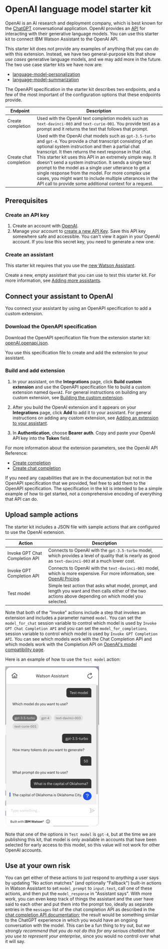 # OpenAI language model starter kit

OpenAI is an AI research and deployment company, which is best known for the [ChatGPT](https://openai.com/blog/chatgpt) conversational application. OpenAI provides an [API](https://platform.openai.com/docs/api-reference) for interacting with their generative language models. You can use this starter kit to connect IBM Watson Assistant to the OpenAI API.

This starter kit does not provide any examples of anything that you can _do_ with this extension.  Instead, we have two general-purpose kits that show _use cases_ generative language models, and we may add more in the future.  The two use case starter kits we have now are:

- [language-model-personalization](../language-model-personalization)
- [language-model-summarization](../language-model-summarization)

The OpenAPI specification in the starter kit describes two endpoints, and a few of the most important of the configuration options that these endpoints provide.

| Endpoint | Description |
| --- | --- |
| Create completion | Used with the OpenAI text completion models such as `text-davinci-003` and `text-curie-001`. You provide text as a prompt and it returns the text that follows that prompt. |
| Create chat completion | Used with the OpenAI chat models such as `gpt-3.5-turbo` and `gpt-4`. You provide a chat transcript consisting of an optional system instruction and then a partial chat transcript. It then returns the next response in that chat. This starter kit uses this API in an extremely simple way. It doesn't send a system instruction. It sends a single text prompt to the model as a single user utterance to get a single response from the model. For more complex use cases, you might want to include multiple utterances in the API call to provide some additional context for a request. |

## Prerequisites

### Create an API key

1. Create an account with [OpenAI](https://openai.com/).
1. Manage your account to [create a new API Key](https://platform.openai.com/account/api-keys). Save this API key somewhere safe and accessible. You can't view it again in your OpenAI account. If you lose this secret key, you need to generate a new one.

### Create an assistant

This starter kit requires that you use the [new Watson Assistant](https://cloud.ibm.com/docs/watson-assistant?topic=watson-assistant-welcome-new-assistant).

Create a new, empty assistant that you can use to test this starter kit. For more information, see [Adding more assistants](https://cloud.ibm.com/docs/watson-assistant?topic=watson-assistant-assistant-add).

## Connect your assistant to OpenAI

You connect your assistant by using an OpenAPI specification to add a custom extension.

### Download the OpenAPI specification

Download the OpenAPI specification file from the extension starter kit: [openAI.openapi.json](./openAI.openapi.json).

You use this specification file to create and add the extension to your assistant.

### Build and add extension

1.  In your assistant, on the **Integrations** page, click **Build custom extension** and use the OpenAPI specification file to build a custom extension named `OpenAI`. For general instructions on building any custom extension, see [Building the custom extension](/docs/watson-assistant?topic=watson-assistant-build-custom-extension#building-the-custom-extension).

1. After you build the OpenAI extension and it appears on your **Integrations** page, click **Add** to add it to your assistant. For general instructions on adding any custom extension, see [Adding an extension to your assistant](/docs/watson-assistant?topic=watson-assistant-add-custom-extension).

1. In **Authentication**, choose **Bearer auth**. Copy and paste your OpenAI API key into the **Token** field.

For more information about the extension parameters, see the OpenAI API Reference:
- [Create completion](https://platform.openai.com/docs/api-reference/completions)
- [Create chat completion](https://platform.openai.com/docs/api-reference/chat)

If you need any capabilities that are in the documentation but not in the OpenAPI specification that we provided, feel free to add them to the OpenAPI specification.  The specification in the kit is intended to be a simple example of how to get started, not a comprehensive encoding of everything that API can do.

## Upload sample actions

The starter kit includes a JSON file with sample actions that are configured to use the OpenAI extension.

| Action | Description |
| --- | --- |
| Invoke GPT Chat Completion API | Connects to OpenAI with the `gpt-3.5-turbo` model, which provides a level of quality that is nearly as good as `text-davinci-003` at a much lower cost. |
| Invoke GPT Completion API | Connects to OpenAI with the `text-davinci-003` model, which is more expensive. For more information, see [OpenAI Pricing](https://openai.com/pricing). |
| Test model | Simple test action that asks what model, prompt, and length you want and then calls either of the two actions above depending on which model you selected. |

Note that both of the "Invoke" actions include a step that invokes an extension and includes a parameter named `model`.  You can set the `model_for_chat` session variable to control which model is used by `Invoke GPT Chat Completion API` and you can set the `model_for_completions` session variable to control which model is used by `Invoke GPT Completion API`.  You can see which models work with the Chat Completion API and which models work with the Completion API on [OpenAI's model compatibility page](https://platform.openai.com/docs/models/model-endpoint-compatibility).

Here is an example of how to use the `Test model` action:

<img src="./assets/sample.png" width="300"/>

Note that one of the options in `Test model` is `gpt-4`, but at the time we are publishing this kit, that model is only available in accounts that have been selected for early access to this model, so this value will not work for other OpenAI accounts.

## Use at your own risk

You can get either of these actions to just respond to _anything_ a user says by updating "No action matches" (and optionally "Fallback") built-in actions in Watson Assistant to set `model_prompt` to `input.text`, call one of these actions, and then put the `model_response` in "Assistant says".  With more work, you can even keep track of things the assistant and the user have said to each other and put them into the prompt too, ideally as separate entries in the `messages` list of the chat completion API as described in the [chat completion API documentation](https://platform.openai.com/docs/api-reference/chat); the result would be something similar to the ChatGPT experience in which you would have an ongoing conversation with the model.  This can be a fun thing to try out, but *we strongly recommend that you do not do this for any serious chatbot that you use to represent your enterprise*, since you would no control over what it will say.
